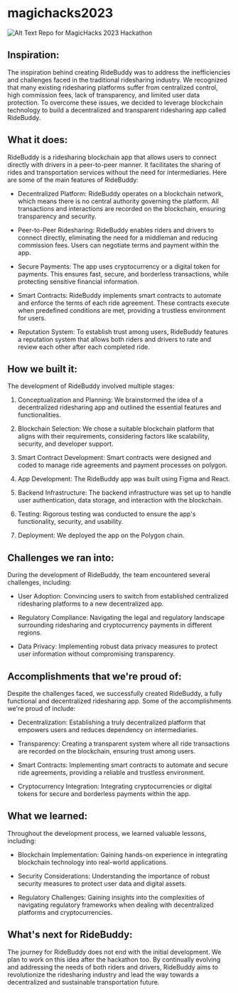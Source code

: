 # magichacks2023
![Alt Text](https://i.ibb.co/cy0Dbpx/Screenshot-2023-07-23-at-12-28-11-PM.png)
Repo for MagicHacks 2023 Hackathon

## Inspiration:

The inspiration behind creating RideBuddy was to address the inefficiencies and challenges faced in the traditional ridesharing industry. We recognized that many existing ridesharing platforms suffer from centralized control, high commission fees, lack of transparency, and limited user data protection. To overcome these issues, we decided to leverage blockchain technology to build a decentralized and transparent ridesharing app called RideBuddy.

## What it does:

RideBuddy is a ridesharing blockchain app that allows users to connect directly with drivers in a peer-to-peer manner. It facilitates the sharing of rides and transportation services without the need for intermediaries. Here are some of the main features of RideBuddy:

- Decentralized Platform: RideBuddy operates on a blockchain network, which means there is no central authority governing the platform. All transactions and interactions are recorded on the blockchain, ensuring transparency and security.

- Peer-to-Peer Ridesharing: RideBuddy enables riders and drivers to connect directly, eliminating the need for a middleman and reducing commission fees. Users can negotiate terms and payment within the app.

- Secure Payments: The app uses cryptocurrency or a digital token for payments. This ensures fast, secure, and borderless transactions, while protecting sensitive financial information.

- Smart Contracts: RideBuddy implements smart contracts to automate and enforce the terms of each ride agreement. These contracts execute when predefined conditions are met, providing a trustless environment for users.

- Reputation System: To establish trust among users, RideBuddy features a reputation system that allows both riders and drivers to rate and review each other after each completed ride.

## How we built it:

The development of RideBuddy involved multiple stages:

1. Conceptualization and Planning: We brainstormed the idea of a decentralized ridesharing app and outlined the essential features and functionalities.

2. Blockchain Selection: We chose a suitable blockchain platform that aligns with their requirements, considering factors like scalability, security, and developer support.

3. Smart Contract Development: Smart contracts were designed and coded to manage ride agreements and payment processes on polygon.

4. App Development: The RideBuddy app was built using Figma and React.

5. Backend Infrastructure: The backend infrastructure was set up to handle user authentication, data storage, and interaction with the blockchain.

6. Testing: Rigorous testing was conducted to ensure the app's functionality, security, and usability.

7. Deployment: We deployed the app on the Polygon chain.

## Challenges we ran into:

During the development of RideBuddy, the team encountered several challenges, including:

- User Adoption: Convincing users to switch from established centralized ridesharing platforms to a new decentralized app.

- Regulatory Compliance: Navigating the legal and regulatory landscape surrounding ridesharing and cryptocurrency payments in different regions.

- Data Privacy: Implementing robust data privacy measures to protect user information without compromising transparency.

## Accomplishments that we're proud of:

Despite the challenges faced, we successfully created RideBuddy, a fully functional and decentralized ridesharing app. Some of the accomplishments we're proud of include:

- Decentralization: Establishing a truly decentralized platform that empowers users and reduces dependency on intermediaries.

- Transparency: Creating a transparent system where all ride transactions are recorded on the blockchain, ensuring trust among users.

- Smart Contracts: Implementing smart contracts to automate and secure ride agreements, providing a reliable and trustless environment.

- Cryptocurrency Integration: Integrating cryptocurrencies or digital tokens for secure and borderless payments within the app.

## What we learned:

Throughout the development process, we learned valuable lessons, including:

- Blockchain Implementation: Gaining hands-on experience in integrating blockchain technology into real-world applications.

- Security Considerations: Understanding the importance of robust security measures to protect user data and digital assets.

- Regulatory Challenges: Gaining insights into the complexities of navigating regulatory frameworks when dealing with decentralized platforms and cryptocurrencies.

## What's next for RideBuddy:

The journey for RideBuddy does not end with the initial development. We plan to work on this idea after the hackathon too. By continually evolving and addressing the needs of both riders and drivers, RideBuddy aims to revolutionize the ridesharing industry and lead the way towards a decentralized and sustainable transportation future.
